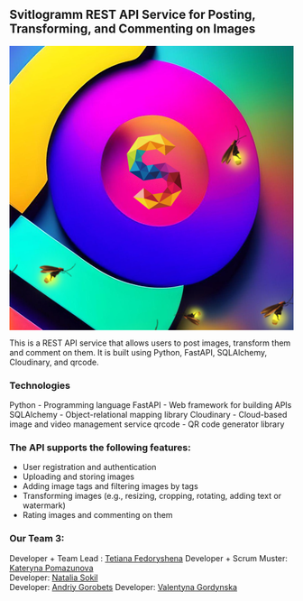 ## Svitlogramm REST API Service for Posting, Transforming, and Commenting on Images

<img src="Svitlogram.jpg" align="center" style="width: 860px"  />

This is a REST API service that allows users to post images, transform them and comment on them. It is built using Python, FastAPI, SQLAlchemy, Cloudinary, and qrcode.

### Technologies

Python - Programming language
FastAPI - Web framework for building APIs
SQLAlchemy - Object-relational mapping library
Cloudinary - Cloud-based image and video management service
qrcode - QR code generator library

### The API supports the following features:

- User registration and authentication
- Uploading and storing images
- Adding image tags and filtering images by tags
- Transforming images (e.g., resizing, cropping, rotating, adding text or watermark)
- Rating images and commenting on them

### Our Team 3:

Developer + Team Lead : [Tetiana Fedoryshena](https://github.com/armandabasi)
Developer + Scrum Muster: [Kateryna Pomazunova](https://github.com/KatePomazunova)  
Developer: [Natalia Sokil](https://github.com/Natalkina)  
Developer: [Andriy Gorobets](https://github.com/gorandalex)
Developer: [Valentyna Gordynska](https://github.com/Valekantina)
